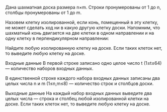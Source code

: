 Дана шахматная доска размера n×m. Строки пронумерованы от 1 до n, столбцы пронумерованы от 1 до m.

Назовем клетку изолированной, если конь, помещенный в эту клетку, не может сделать ход ни в какую другую клетку доски. Напомним, что шахматный конь двигается на две клетки в одном направлении и на одну клетку в перпендикулярном направлении:


Найдите любую изолированную клетку на доске. Если таких клеток нет, то выведите любую клетку на доске.

Входные данные
В первой строке записано одно целое число t (1≤t≤64) — количество наборов входных данных.

В единственной строке каждого набора входных данных записаны два целых числа n и m (1≤n,m≤8) — количество строк и столбцов доски.

Выходные данные
На каждый набор входных данных выведите два целых числа — строка и столбец любой изолированной клетки на доске. Если таких клеток нет, то выведите любую клетку на доске.